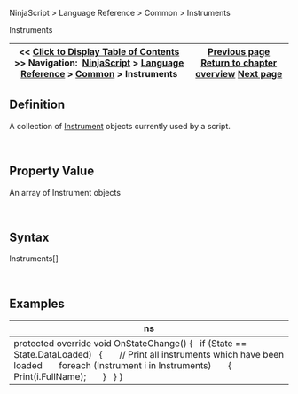 ﻿


NinjaScript \> Language Reference \> Common \> Instruments






















Instruments







| \<\< [Click to Display Table of Contents](instruments_ninjascript.md) \>\> **Navigation:**     [NinjaScript](ninjascript-1.md) \> [Language Reference](language_reference_wip-1.md) \> [Common](common-1.md) \> Instruments | [Previous page](removedrawobjects-1.md) [Return to chapter overview](common-1.md) [Next page](instrument-1.md) |
| --- | --- |











## Definition


A collection of [Instrument](instrument-1.md) objects currently used by a script.


 


## Property Value


An array of Instrument objects


 


## Syntax


Instruments\[]


 


## 


## Examples




| ns |
| --- |
| protected override void OnStateChange() {    if (State \=\= State.DataLoaded)    {        // Print all instruments which have been loaded        foreach (Instrument i in Instruments)        {            Print(i.FullName);        }    } } |









